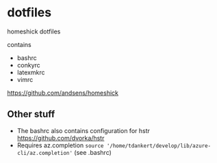 # dotfiles
homeshick dotfiles

contains
  * bashrc
  * conkyrc
  * latexmkrc
  * vimrc

https://github.com/andsens/homeshick

## Other stuff
* The bashrc also contains configuration for hstr
https://github.com/dvorka/hstr
* Requires az.completion `source '/home/tdankert/develop/lib/azure-cli/az.completion'` (see .bashrc)
